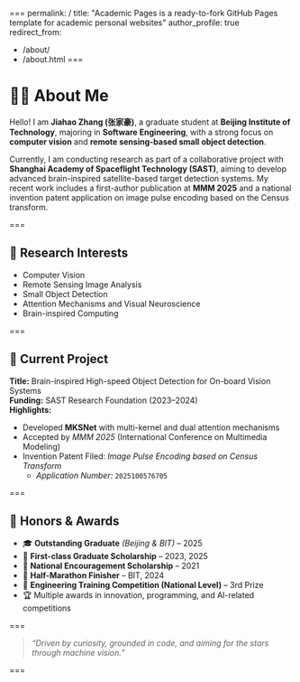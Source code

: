===
permalink: /
title: "Academic Pages is a ready-to-fork GitHub Pages template for academic personal websites"
author_profile: true
redirect_from: 
  - /about/
  - /about.html
===

# 👨‍🔬 About Me

Hello! I am **Jiahao Zhang (张家豪)**, a graduate student at **Beijing Institute of Technology**, majoring in **Software Engineering**, with a strong focus on **computer vision** and **remote sensing-based small object detection**.

Currently, I am conducting research as part of a collaborative project with **Shanghai Academy of Spaceflight Technology (SAST)**, aiming to develop advanced brain-inspired satellite-based target detection systems. My recent work includes a first-author publication at **MMM 2025** and a national invention patent application on image pulse encoding based on the Census transform.

===

## 🎯 Research Interests

- Computer Vision  
- Remote Sensing Image Analysis  
- Small Object Detection  
- Attention Mechanisms and Visual Neuroscience  
- Brain-inspired Computing

===

## 🧪 Current Project

**Title:** Brain-inspired High-speed Object Detection for On-board Vision Systems  
**Funding:** SAST Research Foundation (2023–2024)  
**Highlights:**
- Developed **MKSNet** with multi-kernel and dual attention mechanisms  
- Accepted by *MMM 2025* (International Conference on Multimedia Modeling)  
- Invention Patent Filed: *Image Pulse Encoding based on Census Transform*  
  - *Application Number:* `2025100576705`

===

## 🏅 Honors & Awards

- 🎓 **Outstanding Graduate** *(Beijing & BIT)* – 2025  
- 🥇 **First-class Graduate Scholarship** – 2023, 2025  
- 🧠 **National Encouragement Scholarship** – 2021  
- 🏃 **Half-Marathon Finisher** – BIT, 2024  
- 🥉 **Engineering Training Competition (National Level)** – 3rd Prize  
- 🏆 Multiple awards in innovation, programming, and AI-related competitions  

===

> *“Driven by curiosity, grounded in code, and aiming for the stars through machine vision.”*

===


